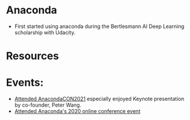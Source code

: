 # Anaconda 
* First started using anaconda during the Bertlesmann AI Deep Learning scholarship with Udacity. 

# Resources 

# Events: 
* [Attended AnacondaCON2021](https://gateway.on24.com/wcc/eh/2336732/anacondacon-2021) especially enjoyed Keynote presentation by co-founder, Peter Wang.
* [Attended Anaconda's 2020 online conference event](https://gateway.on24.com/wcc/eh/2336732/group/51715/AnacondaCON%202020%20Archive)
